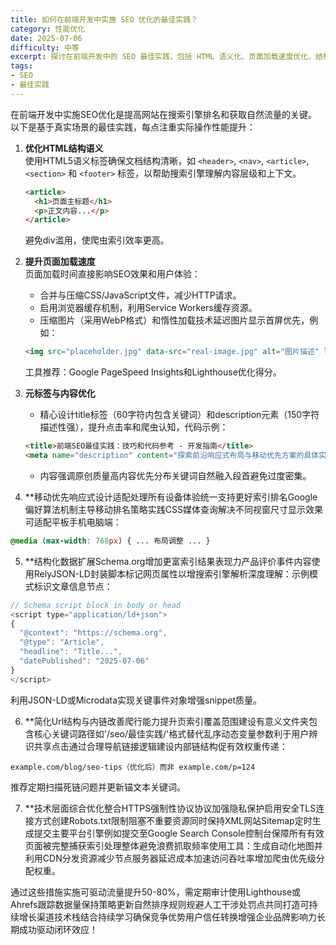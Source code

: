 ```yaml
---
title: 如何在前端开发中实施 SEO 优化的最佳实践？
category: 性能优化
date: 2025-07-06
difficulty: 中等
excerpt: 探讨在前端开发中的 SEO 最佳实践，包括 HTML 语义化、页面加载速度优化、结构化数据等技术。
tags:
- SEO
- 最佳实践
---
```

在前端开发中实施SEO优化是提高网站在搜索引擎排名和获取自然流量的关键。以下是基于真实场景的最佳实践，每点注重实际操作性能提升：  

1. **优化HTML结构语义**  
   使用HTML5语义标签确保文档结构清晰，如 `<header>`, `<nav>`, `<article>`, `<section>` 和 `<footer>` 标签，以帮助搜索引擎理解内容层级和上下文。  
   ```html
   <article>
     <h1>页面主标题</h1>
     <p>正文内容...</p>
   </article>
   ```
   避免div滥用，使爬虫索引效率更高。  

2. **提升页面加载速度**  
   页面加载时间直接影响SEO效果和用户体验：  
   - 合并与压缩CSS/JavaScript文件，减少HTTP请求。  
   - 启用浏览器缓存机制，利用Service Workers缓存资源。  
   - 压缩图片（采用WebP格式）和惰性加载技术延迟图片显示首屏优先，例如：  
   ```html
   <img src="placeholder.jpg" data-src="real-image.jpg" alt="图片描述" loading="lazy"> 
   ```
   工具推荐：Google PageSpeed Insights和Lighthouse优化得分。  

3. **元标签与内容优化**  
   - 精心设计title标签（60字符内包含关键词）和description元素（150字符描述性强），提升点击率和爬虫认知，代码示例：  
   ```html
   <title>前端SEO最佳实践：技巧和代码参考 - 开发指南</title>
   <meta name="description" content="探索前沿响应式布局与移动优先方案的具体实施策略">
   ```
   - 内容强调原创质量高内容优先分布关键词自然融入段首避免过度密集。  

4. **移动优先响应式设计适配处理所有设备体验统一支持更好索引排名Google偏好算法机制主导移动排名策略实践CSS媒体查询解决不同视窗尺寸显示效果可适配平板手机电脑端：  
```css
@media (max-width: 768px) { ... 布局调整 ... }
```  

5. **结构化数据扩展Schema.org增加更富索引结果表现力产品评价事件内容使用RelyJSON-LD封装脚本标记网页属性以增搜索引擎解析深度理解：示例模式标识文章信息节点：  
```js
// Schema script block in body or head 
<script type="application/ld+json">
{ 
  "@context": "https://schema.org", 
  "@type": "Article", 
  "headline": "Title...", 
  "datePublished": "2025-07-06"
}
</script>
``` 
利用JSON-LD或Microdata实现关键事件对象增强snippet质量。  

6. **简化Url结构与内链改善爬行能力提升页索引覆盖范围建设有意义文件夹包含核心关键词路径如'/seo/最佳实践/'格式替代乱序动态变量参数利于用户辨识共享点击通过合理导航链接逻辑建设内部链结构促有效权重传递：  
```url
example.com/blog/seo-tips（优化后）而非 example.com/p=124
```  
推荐定期扫描死链问题并更新锚文本关键词。  

7. **技术层面综合优化整合HTTPS强制性协议协议加强隐私保护启用安全TLS连接方式创建Robots.txt限制阻塞不重要资源同时保持XML网站Sitemap定时生成提交主要平台引擎例如提交至Google Search Console控制台保障所有有效页面被完整捕获索引处理整体避免浪费抓取频率使用工具：生成自动化地图并利用CDN分发资源减少节点服务器延迟成本加速访问吞吐率增加爬虫优先级分配权重。  

通过这些措施实施可驱动流量提升50-80%，需定期审计使用Lighthouse或Ahrefs跟踪数据量保持策略更新自然排序规则规避人工干涉处罚点共同打造可持续增长渠道技术栈结合持续学习确保竞争优势用户信任转换增强企业品牌影响力长期成功驱动闭环效应！  
